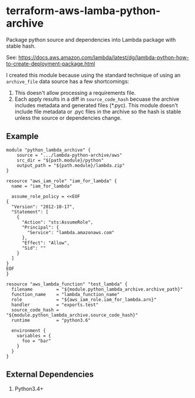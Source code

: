 # terraform-aws-lamba-python-archive
Package python source and dependencies into Lambda package with stable hash.

See: https://docs.aws.amazon.com/lambda/latest/dg/lambda-python-how-to-create-deployment-package.html

I created this module because using the standard technique of using an
 `archive_file` data source has a few shortcomings:
1. This doesn't allow processing a requirements file.
2. Each apply results in a diff in `source_code_hash` becuase the archive includes
metadata and generated files (*.pyc).  This module doesn't include file metadata
or .pyc files in the archive so the hash is stable unless the source or dependencies
change. 

## Example

```
module "python_lambda_archive" {
    source = ".../lambda-python-archive/aws"
    src_dir = "${path.module}/python"
    output_path = "${path.module}/lambda.zip"
}

resource "aws_iam_role" "iam_for_lambda" {
  name = "iam_for_lambda"

  assume_role_policy = <<EOF
{
  "Version": "2012-10-17",
  "Statement": [
    {
      "Action": "sts:AssumeRole",
      "Principal": {
        "Service": "lambda.amazonaws.com"
      },
      "Effect": "Allow",
      "Sid": ""
    }
  ]
}
EOF
}

resource "aws_lambda_function" "test_lambda" {
  filename         = "${module.python_lambda_archive.archive_path}"
  function_name    = "lambda_function_name"
  role             = "${aws_iam_role.iam_for_lambda.arn}"
  handler          = "exports.test"
  source_code_hash = "${module.python_lambda_archive.source_code_hash}"
  runtime          = "python3.6"

  environment {
    variables = {
      foo = "bar"
    }
  }
}
```

## External Dependencies
1. Python3.4+